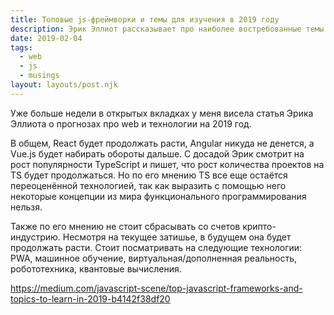 ```yaml
---
title: Топовые js-фреймворки и темы для изучения в 2019 году
description: Эрик Эллиот рассказывает про наиболее востребованные темы для изучения в 2019 году
date: 2019-02-04
tags:
  - web
  - js
  - musings
layout: layouts/post.njk
---
```

Уже больше недели в открытых вкладках у меня висела статья Эрика Эллиота о прогнозах про web и технологии на 2019 год.

В общем, React будет продолжать расти, Angular никуда не денется, а Vue.js будет набирать обороты дальше. С досадой Эрик смотрит на рост популярности TypeScript и пишет, что рост количества проектов на TS будет продолжаться. Но по его мнению TS все еще остаётся переоценённой технологией, так как выразить с помощью него некоторые концепции из мира функционального программирования нельзя.

Также по его мнению не стоит сбрасывать со счетов крипто-индустрию. Несмотря на текущее затишье, в будущем она будет продолжать расти. Стоит посматривать на следующие технологии: PWA, машинное обучение, виртуальная/дополненная реальность, робототехника, квантовые вычисления.

https://medium.com/javascript-scene/top-javascript-frameworks-and-topics-to-learn-in-2019-b4142f38df20
